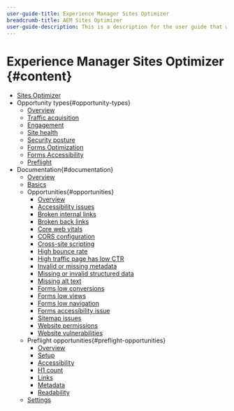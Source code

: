 ```yaml
---
user-guide-title: Experience Manager Sites Optimizer
breadcrumb-title: AEM Sites Optimizer
user-guide-description: This is a description for the user guide that will be displayed on the landing page.
---
```


# Experience Manager Sites Optimizer {#content}

+ [Sites Optimizer](/help/home.md)
+ Opportunity types{#opportunity-types}
  + [Overview](/help/opportunity-types/overview.md)
  + [Traffic acquisition](/help/opportunity-types/traffic-acquisition.md)
  + [Engagement](/help/opportunity-types/engagement.md)
  + [Site health](/help/opportunity-types/site-health.md)
  + [Security posture](/help/opportunity-types/security-posture.md)
  + [Forms Optimization](/help/opportunity-types/form-optimization.md)
  + [Forms Accessibility](/help/opportunity-types/form-accesibility.md)
  + [Preflight](/help/opportunity-types/preflight.md)
+ Documentation{#documentation}
  + [Overview](/help/documentation/overview.md)
  + [Basics](/help/documentation/basics.md)
  + Opportunities{#opportunities}
    + [Overview](/help/documentation/opportunities/overview.md)
    + [Accessibility issues](/help/documentation/opportunities/accessibility-issues.md)
    + [Broken internal links](/help/documentation/opportunities/broken-internal-links.md)
    + [Broken back links](/help/documentation/opportunities/broken-backlinks.md)
    + [Core web vitals](/help/documentation/opportunities/core-web-vitals.md)
    + [CORS configuration](/help/documentation/opportunities/cors-configuration.md)
    + [Cross-site scripting](/help/documentation/opportunities/cross-site-scripting.md)
    + [High bounce rate](/help/documentation/opportunities/high-bounce-rate.md)
    + [High traffic page has low CTR](/help/documentation/opportunities/high-traffic-page-has-low-ctr.md)
    + [Invalid or missing metadata](/help/documentation/opportunities/invalid-or-missing-metadata.md)
    + [Missing or invalid structured data](/help/documentation/opportunities/missing-invalid-structured-data.md)
    + [Missing alt text](/help/documentation/opportunities/missing-alt-text.md)
    + [Forms low conversions](/help/documentation/opportunities/low-conversions.md)
    + [Forms low views](/help/documentation/opportunities/low-views.md)
    + [Forms low navigation](/help/documentation/opportunities/low-navigation.md)
    + [Forms accessibility issue](/help/documentation/opportunities/forms-accessibility-issues.md)
    + [Sitemap issues](/help/documentation/opportunities/sitemap-issues.md)
    + [Website permissions](/help/documentation/opportunities/website-permissions.md)
    + [Website vulnerabilities](/help/documentation/opportunities/website-vulnerabilities.md)
  + Preflight opportunities{#preflight-opportunities}
    + [Overview](/help/documentation/preflight/overview.md)
    + [Setup](/help/documentation/preflight/setup.md)
    + [Accessibility](/help/documentation/preflight/accessibility.md)
    + [H1 count](/help/documentation/preflight/h1-count.md)
    + [Links](/help/documentation/preflight/links.md)
    + [Metadata](/help/documentation/preflight/meta-data.md)
    + [Readability](/help/documentation/preflight/readability.md)
  + [Settings](/help/documentation/settings.md)
